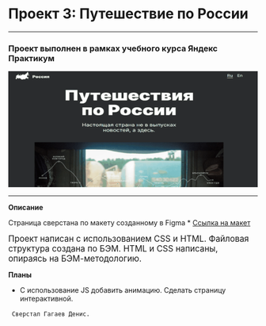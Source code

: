 # Проект 3: Путешествие по России  
******************************************  
  
### Проект выполнен в рамках учебного курса Яндекс Практикум  
  
![пример сайта](./images/Gif-readme.gif)  
************************  
**Описание**  
  
Страница сверстана по макету созданному в Figma * [Ссылка на макет](https://www.figma.com/file/5S2WSbEFL6awjVWJ0NWL8Q/Sprint-3_-Russia-_-desktop-mobile?node-id=28503%3A0)  
  
<big>Проект написан с использованием CSS и HTML.  </big>
<big>Файловая структура создана по БЭМ.  </big>
<big>HTML и CSS написаны, опираясь на БЭМ-методологию.  </big>


**Планы**

* С использование JS добавить анимацию. Сделать страницу интерактивной. 
```
 Сверстал Гагаев Денис. 
 ```